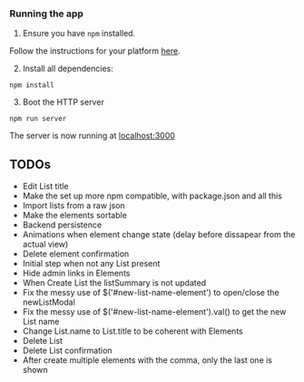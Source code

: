 ### Running the app

1. Ensure you have `npm` installed.

Follow the instructions for your platform [here](https://github.com/npm/npm).

2. Install all dependencies:

````
npm install
````

3. Boot the HTTP server

````
npm run server
````

The server is now running at [localhost:3000](localhost:3000)

## TODOs

- Edit List title
- Make the set up more npm compatible, with package.json and all this
- Import lists from a raw json
- Make the elements sortable
- Backend persistence
- Animations when element change state (delay before dissapear from the actual view)
- Delete element confirmation
- Initial step when not any List present
- Hide admin links in Elements
- When Create List the listSummary is not updated
- Fix the messy use of $('#new-list-name-element') to open/close the newListModal
- Fix the messy use of $('#new-list-name-element').val() to get the new List name
- Change List.name to List.title to be coherent with Elements
- Delete List
- Delete List confirmation
- After create multiple elements with the comma, only the last one is shown